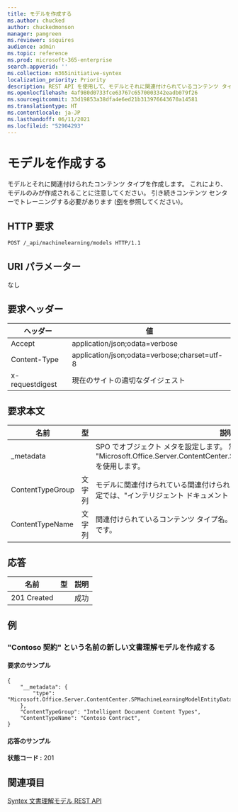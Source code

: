 ```yaml
---
title: モデルを作成する
ms.author: chucked
author: chuckedmonson
manager: pamgreen
ms.reviewer: ssquires
audience: admin
ms.topic: reference
ms.prod: microsoft-365-enterprise
search.appverid: ''
ms.collection: m365initiative-syntex
localization_priority: Priority
description: REST API を使用して、モデルとそれに関連付けられているコンテンツ タイプを作成します。
ms.openlocfilehash: 4af980d0733fce63767c6570003342eadb079f26
ms.sourcegitcommit: 33d19853a38dfa4e6ed21b313976643670a14581
ms.translationtype: HT
ms.contentlocale: ja-JP
ms.lasthandoff: 06/11/2021
ms.locfileid: "52904293"
---
```

# <a name="create-model"></a>モデルを作成する

モデルとそれに関連付けられたコンテンツ タイプを作成します。 これにより、モデルのみが作成されることに注意してください。 引き続きコンテンツ センターでトレーニングする必要があります ([例](rest-createmodel-method.md#examples)を参照してください)。

## <a name="http-request"></a>HTTP 要求

```
POST /_api/machinelearning/models HTTP/1.1
```
## <a name="uri-parameters"></a>URI パラメーター

なし

## <a name="request-headers"></a>要求ヘッダー

| ヘッダー | 値 |
|--------|-------|
|Accept|application/json;odata=verbose|
|Content-Type|application/json;odata=verbose;charset=utf-8|
|x-requestdigest|現在のサイトの適切なダイジェスト|

## <a name="request-body"></a>要求本文

|名前    |型   |説明 |
|--------|-------|------------|
|_metadata|  |SPO でオブジェクト メタを設定します。 常に値 {"type": "Microsoft.Office.Server.ContentCenter.SPMachineLearningModelEntityData"} を使用します。 |
|ContentTypeGroup|文字列|モデルに関連付けられている関連付けられた関連コンテンツ タイプ グループ。 既定では、"インテリジェント ドキュメント コンテンツ タイプ" に設定されます。|
|ContentTypeName|文字列|関連付けられているコンテンツ タイプ名。 作成されたモデル ファイルは同じ名前です。|

## <a name="responses"></a>応答

| 名前   | 型  | 説明|
|--------|-------|------------|
|201 Created| |成功|

## <a name="examples"></a>例

### <a name="create-a-new-document-understanding-model-called-contoso-contract"></a>"Contoso 契約" という名前の新しい文書理解モデルを作成する

#### <a name="sample-request"></a>要求のサンプル

```
{
    "__metadata": {
        "type": "Microsoft.Office.Server.ContentCenter.SPMachineLearningModelEntityData"
    },
    "ContentTypeGroup": "Intelligent Document Content Types",
    "ContentTypeName": "Contoso Contract",
}
```

#### <a name="sample-response"></a>応答のサンプル

**状態コード :** 201

## <a name="see-also"></a>関連項目

[Syntex 文書理解モデル REST API](syntex-model-rest-api.md)
